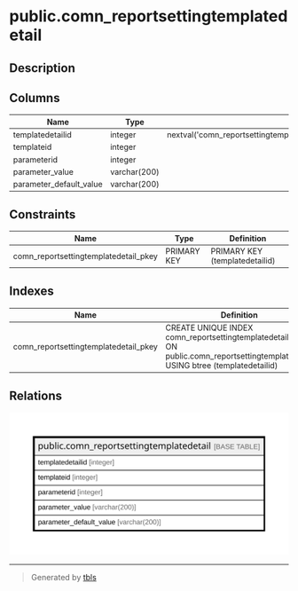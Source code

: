 # public.comn_reportsettingtemplatedetail

## Description

## Columns

| Name | Type | Default | Nullable | Children | Parents | Comment |
| ---- | ---- | ------- | -------- | -------- | ------- | ------- |
| templatedetailid | integer | nextval('comn_reportsettingtemplatedetail_templatedetailid_seq'::regclass) | false |  |  |  |
| templateid | integer |  | true |  |  |  |
| parameterid | integer |  | true |  |  |  |
| parameter_value | varchar(200) |  | true |  |  |  |
| parameter_default_value | varchar(200) |  | true |  |  |  |

## Constraints

| Name | Type | Definition |
| ---- | ---- | ---------- |
| comn_reportsettingtemplatedetail_pkey | PRIMARY KEY | PRIMARY KEY (templatedetailid) |

## Indexes

| Name | Definition |
| ---- | ---------- |
| comn_reportsettingtemplatedetail_pkey | CREATE UNIQUE INDEX comn_reportsettingtemplatedetail_pkey ON public.comn_reportsettingtemplatedetail USING btree (templatedetailid) |

## Relations

![er](public.comn_reportsettingtemplatedetail.svg)

---

> Generated by [tbls](https://github.com/k1LoW/tbls)
